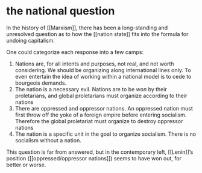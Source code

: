 # the national question

In the history of [[Marxism]], there has been a long-standing and unresolved question as to how the [[nation state]] fits into the formula for undoing capitalism.

One could categorize each response into a few camps:

1.  Nations are, for all intents and purposes, not real, and not worth considering. We should be organizing along international lines only. To even entertain the idea of working within a national model is to cede to bourgeois demands.
2.  The nation is a necessary evil. Nations are to be _won_ by their proletarians, and global proletarians must organize according to their nations
3.  There are oppressed and oppressor nations. An oppressed nation must first throw off the yoke of a foreign empire before entering socialism. Therefore the global proletariat must organize to destroy oppressor nations
4.  The nation is a specific unit in the goal to organize socialism. There is no socialism without a nation.

This question is far from answered, but in the contemporary left, [[Lenin]]&rsquo;s position ([[oppressed/oppressor nations]]) seems to have won out, for better or worse.
